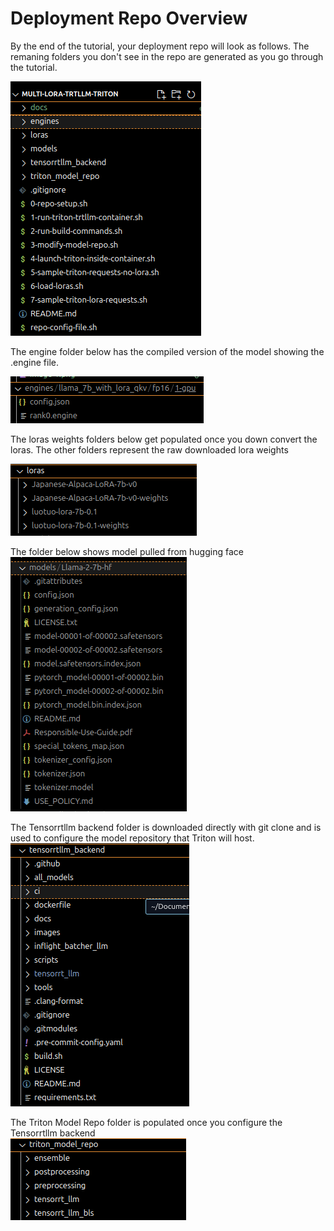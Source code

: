 # Deployment Repo Overview

By the end of the tutorial, your deployment repo will look as follows. The remaning folders you don't see in the repo are generated as you go through the tutorial.

![alt text](./images/base-repo.png)

The engine folder below has the compiled version of the model showing the .engine file.

![alt text](./images/engines-folder.png)

The loras weights folders below get populated once you down convert the loras. The other 
folders represent the raw downloaded lora weights 

![alt text](./images/loras-folder.png)


The folder below shows model pulled from hugging face  
![alt text](./images/model-folder-huggingface.png)

The Tensorrtllm backend folder is downloaded directly with git clone and is used 
to configure the model repository that Triton will host.  
![alt text](./images/tensorrtllm-backend-folder.png)

The Triton Model Repo folder is populated once you configure the Tensorrtllm backend  
![alt text](./images/triton-model-repo-folder.png)

